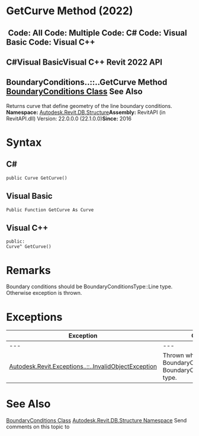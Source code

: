 # GetCurve Method (2022)

﻿
 Code: All Code: Multiple Code: C# Code: Visual Basic Code: Visual C++   
---  
C#Visual BasicVisual C++
Revit 2022 API  
---  
BoundaryConditions..::..GetCurve Method   
[BoundaryConditions Class](58a98f0e-e2e5-4c8b-bea1-8228b30f1685.md "BoundaryConditions Class") See Also  
---  
Returns curve that define geometry of the line boundary conditions. 
**Namespace:** [Autodesk.Revit.DB.Structure](d586b341-f687-9d90-e96d-255806b7d4fc.md "Autodesk.Revit.DB.Structure Namespace")**Assembly:** RevitAPI (in RevitAPI.dll) Version: 22.0.0.0 (22.1.0.0)**Since:** 2016 
# Syntax
C#  
---  
```text
public Curve GetCurve()
```
  
Visual Basic  
---  
```text
Public Function GetCurve As Curve
```
  
Visual C++  
---  
```text
public:
Curve^ GetCurve()
```
  
# Remarks
Boundary conditions should be BoundaryConditionsType::Line type. Otherwise exception is thrown. 
# Exceptions
| Exception | Condition |
| --- | --- |
| --- | --- |
| [Autodesk.Revit.Exceptions..::..InvalidObjectException](8092dec2-113a-0823-1a09-a46c11f99fea.md "InvalidObjectException Class") | Thrown when BoundaryConditions is not a BoundaryConditionsType::Line type. |

# See Also
[BoundaryConditions Class](58a98f0e-e2e5-4c8b-bea1-8228b30f1685.md "BoundaryConditions Class")
[Autodesk.Revit.DB.Structure Namespace](d586b341-f687-9d90-e96d-255806b7d4fc.md "Autodesk.Revit.DB.Structure Namespace")
Send comments on this topic to 